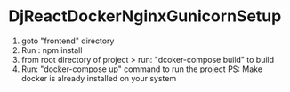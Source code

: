 # DjReactDockerNginxGunicornSetup

1. goto "frontend" directory 
2. Run : npm install
3. from root directory of project > run: "dcoker-compose build" to build
4. Run: "docker-compose up" command to run the project
PS: Make docker is already installed on your system
